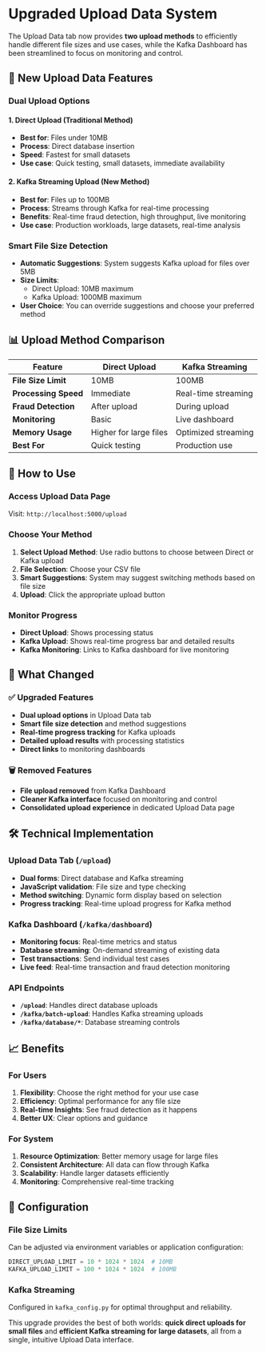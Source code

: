 # Upgraded Upload Data System

The Upload Data tab now provides **two upload methods** to efficiently handle different file sizes and use cases, while the Kafka Dashboard has been streamlined to focus on monitoring and control.

## 🚀 New Upload Data Features

### Dual Upload Options

#### 1. **Direct Upload** (Traditional Method)
- **Best for**: Files under 10MB
- **Process**: Direct database insertion
- **Speed**: Fastest for small datasets
- **Use case**: Quick testing, small datasets, immediate availability

#### 2. **Kafka Streaming Upload** (New Method)
- **Best for**: Files up to 100MB
- **Process**: Streams through Kafka for real-time processing
- **Benefits**: Real-time fraud detection, high throughput, live monitoring
- **Use case**: Production workloads, large datasets, real-time analysis

### Smart File Size Detection
- **Automatic Suggestions**: System suggests Kafka upload for files over 5MB
- **Size Limits**: 
  - Direct Upload: 10MB maximum
  - Kafka Upload: 1000MB maximum
- **User Choice**: You can override suggestions and choose your preferred method

## 📊 Upload Method Comparison

| Feature | Direct Upload | Kafka Streaming |
|---------|---------------|----------------|
| **File Size Limit** | 10MB | 100MB |
| **Processing Speed** | Immediate | Real-time streaming |
| **Fraud Detection** | After upload | During upload |
| **Monitoring** | Basic | Live dashboard |
| **Memory Usage** | Higher for large files | Optimized streaming |
| **Best For** | Quick testing | Production use |

## 🎯 How to Use

### Access Upload Data Page
Visit: `http://localhost:5000/upload`

### Choose Your Method
1. **Select Upload Method**: Use radio buttons to choose between Direct or Kafka upload
2. **File Selection**: Choose your CSV file
3. **Smart Suggestions**: System may suggest switching methods based on file size
4. **Upload**: Click the appropriate upload button

### Monitor Progress
- **Direct Upload**: Shows processing status
- **Kafka Upload**: Shows real-time progress bar and detailed results
- **Kafka Monitoring**: Links to Kafka dashboard for live monitoring

## 🔄 What Changed

### ✅ Upgraded Features
- **Dual upload options** in Upload Data tab
- **Smart file size detection** and method suggestions
- **Real-time progress tracking** for Kafka uploads
- **Detailed upload results** with processing statistics
- **Direct links** to monitoring dashboards

### 🗑️ Removed Features
- **File upload removed** from Kafka Dashboard
- **Cleaner Kafka interface** focused on monitoring and control
- **Consolidated upload experience** in dedicated Upload Data page

## 🛠️ Technical Implementation

### Upload Data Tab (`/upload`)
- **Dual forms**: Direct database and Kafka streaming
- **JavaScript validation**: File size and type checking
- **Method switching**: Dynamic form display based on selection
- **Progress tracking**: Real-time upload progress for Kafka method

### Kafka Dashboard (`/kafka/dashboard`)
- **Monitoring focus**: Real-time metrics and status
- **Database streaming**: On-demand streaming of existing data
- **Test transactions**: Send individual test cases
- **Live feed**: Real-time transaction and fraud detection monitoring

### API Endpoints
- **`/upload`**: Handles direct database uploads
- **`/kafka/batch-upload`**: Handles Kafka streaming uploads
- **`/kafka/database/*`**: Database streaming controls

## 📈 Benefits

### For Users
1. **Flexibility**: Choose the right method for your use case
2. **Efficiency**: Optimal performance for any file size
3. **Real-time Insights**: See fraud detection as it happens
4. **Better UX**: Clear options and guidance

### For System
1. **Resource Optimization**: Better memory usage for large files
2. **Consistent Architecture**: All data can flow through Kafka
3. **Scalability**: Handle larger datasets efficiently
4. **Monitoring**: Comprehensive real-time tracking

## 🔧 Configuration

### File Size Limits
Can be adjusted via environment variables or application configuration:
```python
DIRECT_UPLOAD_LIMIT = 10 * 1024 * 1024  # 10MB
KAFKA_UPLOAD_LIMIT = 100 * 1024 * 1024  # 100MB
```

### Kafka Streaming
Configured in `kafka_config.py` for optimal throughput and reliability.

This upgrade provides the best of both worlds: **quick direct uploads for small files** and **efficient Kafka streaming for large datasets**, all from a single, intuitive Upload Data interface.
